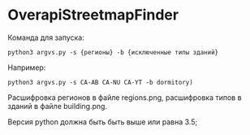 # OverapiStreetmapFinder

Команда для запуска:

```
python3 argvs.py -s {регионы} -b {исключенные типы зданий}       
```

Например:
```
python3 argvs.py -s CA-AB CA-NU CA-YT -b dormitory)
```

Расшифровка регионов в файле regions.png, расшифровка типов в зданий в файле building.png.

Версия python должна быть быть выше или равна 3.5;
